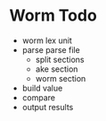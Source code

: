 # Worm Todo
* worm lex unit
* parse parse file
  * split sections
  * ake section
  * worm section
* build value
* compare
* output results